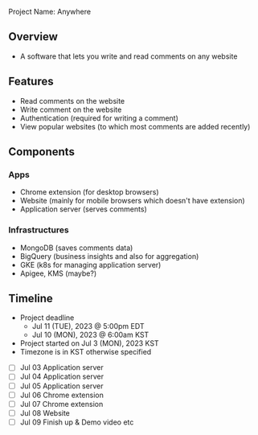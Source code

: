 Project Name: Anywhere

## Overview
- A software that lets you write and read comments on any website

## Features
- Read comments on the website
- Write comment on the website
- Authentication (required for writing a comment)
- View popular websites (to which most comments are added recently)

## Components

### Apps
- Chrome extension (for desktop browsers)
- Website (mainly for mobile browsers which doesn't have extension)
- Application server (serves comments)

### Infrastructures
- MongoDB (saves comments data)
- BigQuery (business insights and also for aggregation)
- GKE (k8s for managing application server)
- Apigee, KMS (maybe?)

## Timeline

- Project deadline
  - Jul 11 (TUE), 2023 @ 5:00pm EDT
  - Jul 10 (MON), 2023 @ 6:00am KST
- Project started on Jul 3 (MON), 2023 KST
- Timezone is in KST otherwise specified

- [ ] Jul 03 Application server
- [ ] Jul 04 Application server
- [ ] Jul 05 Application server
- [ ] Jul 06 Chrome extension
- [ ] Jul 07 Chrome extension
- [ ] Jul 08 Website
- [ ] Jul 09 Finish up & Demo video etc
